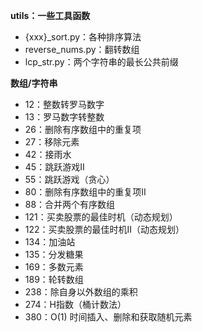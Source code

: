 

**utils：一些工具函数**

- {xxx}_sort.py：各种排序算法
- reverse_nums.py：翻转数组
- lcp_str.py：两个字符串的最长公共前缀


**数组/字符串**

- 12：整数转罗马数字
- 13：罗马数字转整数
- 26：删除有序数组中的重复项
- 27：移除元素
- 42：接雨水
- 45：跳跃游戏II
- 55：跳跃游戏（贪心）
- 80：删除有序数组中的重复项II
- 88：合并两个有序数组
- 121：买卖股票的最佳时机（动态规划）
- 122：买卖股票的最佳时机II（动态规划）
- 134：加油站
- 135：分发糖果
- 169：多数元素
- 189：轮转数组
- 238：除自身以外数组的乘积
- 274：H指数（桶计数法）
- 380：O(1) 时间插入、删除和获取随机元素
